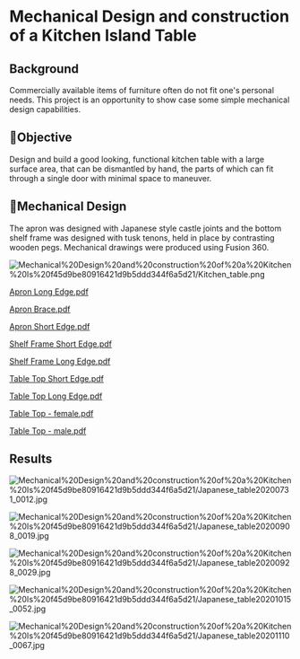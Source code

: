 # Mechanical Design and construction of a Kitchen Island Table

## Background

Commercially available items of furniture often do not fit one's personal needs. This project is an opportunity to show case some simple mechanical design capabilities.

## 🎯Objective

Design and build a good looking, functional kitchen table with a large surface area, that can be dismantled by hand, the parts of which can fit through a single door with minimal space to maneuver. 

## 🦾Mechanical Design

The apron was designed with Japanese style castle joints and the bottom shelf frame was designed with tusk tenons, held in place by contrasting wooden pegs. Mechanical drawings were produced using Fusion 360.

![Mechanical%20Design%20and%20construction%20of%20a%20Kitchen%20Is%20f45d9be80916421d9b5ddd344f6a5d21/Kitchen_table.png](Mechanical%20Design%20and%20construction%20of%20a%20Kitchen%20Is%20f45d9be80916421d9b5ddd344f6a5d21/Kitchen_table.png)

[Apron Long Edge.pdf](Mechanical%20Design%20and%20construction%20of%20a%20Kitchen%20Is%20f45d9be80916421d9b5ddd344f6a5d21/Apron_Long_Edge.pdf)

[Apron Brace.pdf](Mechanical%20Design%20and%20construction%20of%20a%20Kitchen%20Is%20f45d9be80916421d9b5ddd344f6a5d21/Apron_Brace.pdf)

[Apron Short Edge.pdf](Mechanical%20Design%20and%20construction%20of%20a%20Kitchen%20Is%20f45d9be80916421d9b5ddd344f6a5d21/Apron_Short_Edge.pdf)

[Shelf Frame Short Edge.pdf](Mechanical%20Design%20and%20construction%20of%20a%20Kitchen%20Is%20f45d9be80916421d9b5ddd344f6a5d21/Shelf_Frame_Short_Edge.pdf)

[Shelf Frame Long Edge.pdf](Mechanical%20Design%20and%20construction%20of%20a%20Kitchen%20Is%20f45d9be80916421d9b5ddd344f6a5d21/Shelf_Frame_Long_Edge.pdf)

[Table Top Short Edge.pdf](Mechanical%20Design%20and%20construction%20of%20a%20Kitchen%20Is%20f45d9be80916421d9b5ddd344f6a5d21/Table_Top_Short_Edge.pdf)

[Table Top Long Edge.pdf](Mechanical%20Design%20and%20construction%20of%20a%20Kitchen%20Is%20f45d9be80916421d9b5ddd344f6a5d21/Table_Top_Long_Edge.pdf)

[Table Top - female.pdf](Mechanical%20Design%20and%20construction%20of%20a%20Kitchen%20Is%20f45d9be80916421d9b5ddd344f6a5d21/Table_Top_-_female.pdf)

[Table Top - male.pdf](Mechanical%20Design%20and%20construction%20of%20a%20Kitchen%20Is%20f45d9be80916421d9b5ddd344f6a5d21/Table_Top_-_male.pdf)

## Results

![Mechanical%20Design%20and%20construction%20of%20a%20Kitchen%20Is%20f45d9be80916421d9b5ddd344f6a5d21/Japanese_table20200731_0012.jpg](Mechanical%20Design%20and%20construction%20of%20a%20Kitchen%20Is%20f45d9be80916421d9b5ddd344f6a5d21/Japanese_table20200731_0012.jpg)

![Mechanical%20Design%20and%20construction%20of%20a%20Kitchen%20Is%20f45d9be80916421d9b5ddd344f6a5d21/Japanese_table20200908_0019.jpg](Mechanical%20Design%20and%20construction%20of%20a%20Kitchen%20Is%20f45d9be80916421d9b5ddd344f6a5d21/Japanese_table20200908_0019.jpg)

![Mechanical%20Design%20and%20construction%20of%20a%20Kitchen%20Is%20f45d9be80916421d9b5ddd344f6a5d21/Japanese_table20200928_0029.jpg](Mechanical%20Design%20and%20construction%20of%20a%20Kitchen%20Is%20f45d9be80916421d9b5ddd344f6a5d21/Japanese_table20200928_0029.jpg)

![Mechanical%20Design%20and%20construction%20of%20a%20Kitchen%20Is%20f45d9be80916421d9b5ddd344f6a5d21/Japanese_table20201015_0052.jpg](Mechanical%20Design%20and%20construction%20of%20a%20Kitchen%20Is%20f45d9be80916421d9b5ddd344f6a5d21/Japanese_table20201015_0052.jpg)

![Mechanical%20Design%20and%20construction%20of%20a%20Kitchen%20Is%20f45d9be80916421d9b5ddd344f6a5d21/Japanese_table20201110_0067.jpg](Mechanical%20Design%20and%20construction%20of%20a%20Kitchen%20Is%20f45d9be80916421d9b5ddd344f6a5d21/Japanese_table20201110_0067.jpg)

